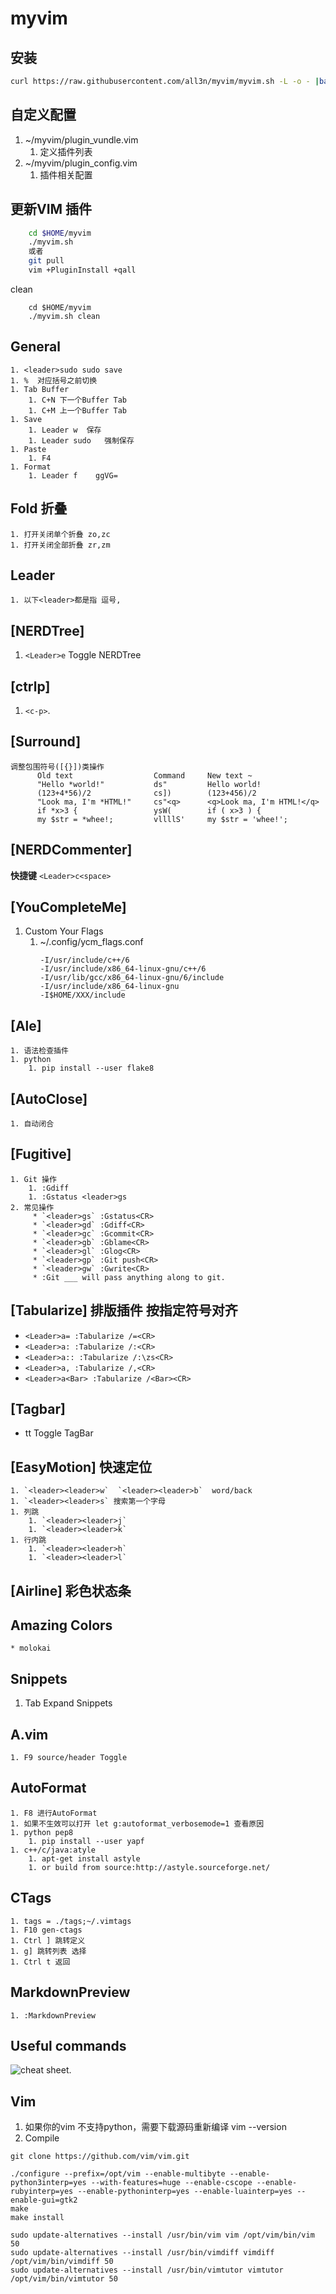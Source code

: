 # myvim 

## 安装
```bash
curl https://raw.githubusercontent.com/all3n/myvim/myvim.sh -L -o - |bash
```

## 自定义配置
1. ~/myvim/plugin_vundle.vim
    1. 定义插件列表
1. ~/myvim/plugin_config.vim
    1. 插件相关配置

## 更新VIM 插件
```bash
    cd $HOME/myvim
    ./myvim.sh
    或者
    git pull
    vim +PluginInstall +qall
```
clean

```
    cd $HOME/myvim
    ./myvim.sh clean

```

## General
    1. <leader>sudo sudo save
    1. %  对应括号之前切换
    1. Tab Buffer
        1. C+N 下一个Buffer Tab
        1. C+M 上一个Buffer Tab
    1. Save
        1. Leader w  保存
        1. Leader sudo   强制保存
    1. Paste
        1. F4
    1. Format
        1. Leader f    ggVG=

## Fold 折叠
    1. 打开关闭单个折叠 zo,zc
    1. 打开关闭全部折叠 zr,zm


## Leader
    1. 以下<leader>都是指 逗号,



## [NERDTree]
1. `<Leader>e` Toggle NERDTree

## [ctrlp]
1. `<c-p>`.

## [Surround]

```
调整包围符号([{}])类操作
      Old text                  Command     New text ~
      "Hello *world!"           ds"         Hello world!
      (123+4*56)/2              cs])        (123+456)/2
      "Look ma, I'm *HTML!"     cs"<q>      <q>Look ma, I'm HTML!</q>
      if *x>3 {                 ysW(        if ( x>3 ) {
      my $str = *whee!;         vllllS'     my $str = 'whee!';
```

## [NERDCommenter]

**快捷键** `<Leader>c<space>` 


## [YouCompleteMe]
1. Custom Your Flags
    1. ~/.config/ycm_flags.conf
        ```
        -I/usr/include/c++/6
        -I/usr/include/x86_64-linux-gnu/c++/6
        -I/usr/lib/gcc/x86_64-linux-gnu/6/include
        -I/usr/include/x86_64-linux-gnu
        -I$HOME/XXX/include
        ```
## [Ale]
    1. 语法检查插件
    1. python
        1. pip install --user flake8
## [AutoClose]
    1. 自动闭合
## [Fugitive]
    1. Git 操作
        1. :Gdiff
        1. :Gstatus <leader>gs
    2. 常见操作
         * `<leader>gs` :Gstatus<CR>
         * `<leader>gd` :Gdiff<CR>
         * `<leader>gc` :Gcommit<CR>
         * `<leader>gb` :Gblame<CR>
         * `<leader>gl` :Glog<CR>
         * `<leader>gp` :Git push<CR>
         * `<leader>gw` :Gwrite<CR>
         * :Git ___ will pass anything along to git.



## [Tabularize] 排版插件 按指定符号对齐

 * `<Leader>a= :Tabularize /=<CR>`
 * `<Leader>a: :Tabularize /:<CR>`
 * `<Leader>a:: :Tabularize /:\zs<CR>`
 * `<Leader>a, :Tabularize /,<CR>`
 * `<Leader>a<Bar> :Tabularize /<Bar><CR>`

## [Tagbar]
 * <leader> tt   Toggle TagBar

## [EasyMotion] 快速定位
    1. `<leader><leader>w`  `<leader><leader>b`  word/back
    1. `<leader><leader>s` 搜索第一个字母
    1. 列跳
        1. `<leader><leader>j`
        1. `<leader><leader>k`
    1. 行内跳
        1. `<leader><leader>h`
        1. `<leader><leader>l`

## [Airline] 彩色状态条

## Amazing Colors
    * molokai

## Snippets
1. Tab Expand Snippets


## A.vim
    1. F9 source/header Toggle

## AutoFormat
    1. F8 进行AutoFormat
    1. 如果不生效可以打开 let g:autoformat_verbosemode=1 查看原因
    1. python pep8 
        1. pip install --user yapf
    1. c++/c/java:atyle
        1. apt-get install astyle
        1. or build from source:http://astyle.sourceforge.net/ 
## CTags
    1. tags = ./tags;~/.vimtags
    1. F10 gen-ctags
    1. Ctrl ] 跳转定义
    1. g] 跳转列表 选择
    1. Ctrl t 返回

## MarkdownPreview
    1. :MarkdownPreview


## Useful commands
 ![cheat sheet](http://www.viemu.com/vi-vim-cheat-sheet.gif).


## Vim
1. 如果你的vim 不支持python，需要下载源码重新编译 vim --version
1. Compile

```
git clone https://github.com/vim/vim.git

./configure --prefix=/opt/vim --enable-multibyte --enable-python3interp=yes --with-features=huge --enable-cscope --enable-rubyinterp=yes --enable-pythoninterp=yes --enable-luainterp=yes --enable-gui=gtk2
make
make install

sudo update-alternatives --install /usr/bin/vim vim /opt/vim/bin/vim 50
sudo update-alternatives --install /usr/bin/vimdiff vimdiff /opt/vim/bin/vimdiff 50
sudo update-alternatives --install /usr/bin/vimtutor vimtutor /opt/vim/bin/vimtutor 50
```
